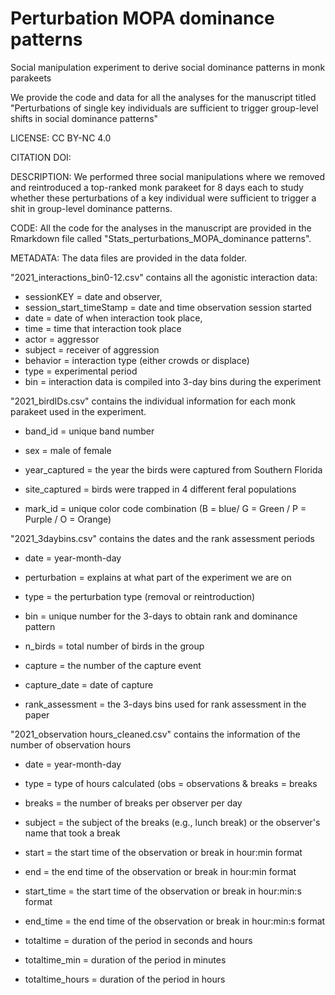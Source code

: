 
# Perturbation MOPA dominance patterns

Social manipulation experiment to derive social dominance patterns in
monk parakeets

We provide the code and data for all the analyses for the manuscript
titled "Perturbations of single key individuals are sufficient to
trigger group-level shifts in social dominance patterns"

LICENSE: CC BY-NC 4.0

CITATION DOI:

DESCRIPTION: We performed three social manipulations where we removed
and reintroduced a top-ranked monk parakeet for 8 days each to study
whether these perturbations of a key individual were sufficient to
trigger a shit in group-level dominance patterns.

CODE: All the code for the analyses in the manuscript are provided in
the Rmarkdown file called "Stats_perturbations_MOPA_dominance patterns".

METADATA: The data files are provided in the data folder.

"2021_interactions_bin0-12.csv" contains all the agonistic interaction
data:

-   sessionKEY = date and observer,
-   session_start_timeStamp = date and time observation session started
-   date = date of when interaction took place,
-   time = time that interaction took place
-   actor = aggressor
-   subject = receiver of aggression
-   behavior = interaction type (either crowds or displace)
-   type = experimental period
-   bin = interaction data is compiled into 3-day bins during the
    experiment

"2021_birdIDs.csv" contains the individual information for each monk
parakeet used in the experiment.

-   band_id = unique band number

-   sex = male of female

-   year_captured = the year the birds were captured from Southern
    Florida

-   site_captured = birds were trapped in 4 different feral populations

-   mark_id = unique color code combination (B = blue/ G = Green / P =
    Purple / O = Orange)

"2021_3daybins.csv" contains the dates and the rank assessment periods

-   date = year-month-day

-   perturbation = explains at what part of the experiment we are on

-   type = the perturbation type (removal or reintroduction)

-   bin = unique number for the 3-days to obtain rank and dominance
    pattern

-   n_birds = total number of birds in the group

-   capture = the number of the capture event

-   capture_date = date of capture

-   rank_assessment = the 3-days bins used for rank assessment in the
    paper

"2021_observation hours_cleaned.csv" contains the information of the
number of observation hours

-   date = year-month-day

-   type = type of hours calculated (obs = observations & breaks =
    breaks

-   breaks = the number of breaks per observer per day

-   subject = the subject of the breaks (e.g., lunch break) or the
    observer's name that took a break

-   start = the start time of the observation or break in hour:min
    format

-   end = the end time of the observation or break in hour:min format

-   start_time = the start time of the observation or break in
    hour:min:s format

-   end_time = the end time of the observation or break in hour:min:s
    format

-   totaltime = duration of the period in seconds and hours

-   totaltime_min = duration of the period in minutes

-   totaltime_hours = duration of the period in hours
